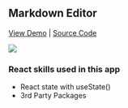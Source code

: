 ## Markdown Editor

[View Demo](https://markdown-editor-mindninjax.netlify.app/) | [Source Code](https://github.com/mindninjaX/React-Projects-for-Beginners)

[![](https://scotch-res.cloudinary.com/video/upload/vs_50,dl_200,e_loop/v1592352061/02_-_markdown_editor_sqfqzz.gif)](https://learn.chrisoncode.io/courses/10-react-apps-series-a/348621-02-markdown-editor/992079-00-markdown-editor-preview)

### React skills used in this app

- React state with useState()
- 3rd Party Packages